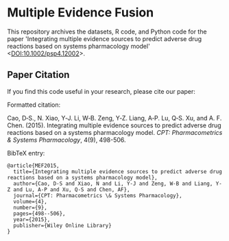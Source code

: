 # Multiple Evidence Fusion

This repository archives the datasets, R code, and Python code for the paper 'Integrating multiple evidence sources to predict adverse drug reactions based on systems pharmacology model' <[DOI:10.1002/psp4.12002](http://doi.org/10.1002/psp4.12002)>.

## Paper Citation

If you find this code useful in your research, please cite our paper:

Formatted citation:

Cao, D‐S., N. Xiao, Y‐J. Li, W‐B. Zeng, Y‐Z. Liang, A‐P. Lu, Q‐S. Xu, and A. F. Chen. (2015). Integrating multiple evidence sources to predict adverse drug reactions based on a systems pharmacology model. _CPT: Pharmacometrics & Systems Pharmacology_, 4(9), 498-506.

BibTeX entry:

```
@article{MEF2015,
  title={Integrating multiple evidence sources to predict adverse drug reactions based on a systems pharmacology model},
  author={Cao, D-S and Xiao, N and Li, Y-J and Zeng, W-B and Liang, Y-Z and Lu, A-P and Xu, Q-S and Chen, AF},
  journal={CPT: Pharmacometrics \& Systems Pharmacology},
  volume={4},
  number={9},
  pages={498--506},
  year={2015},
  publisher={Wiley Online Library}
}
```
